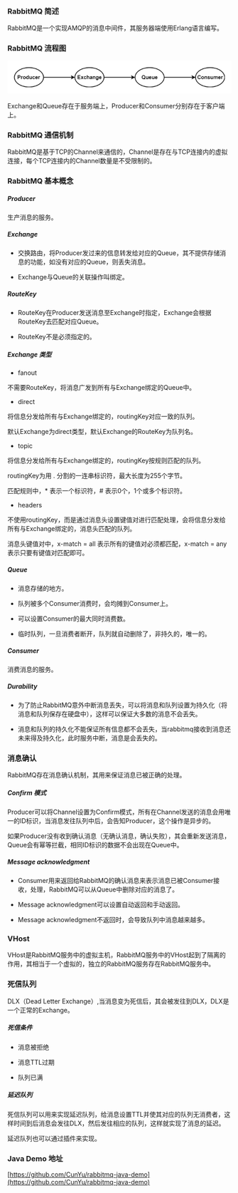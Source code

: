 ### RabbitMQ 简述

RabbitMQ是一个实现AMQP的消息中间件，其服务器端使用Erlang语言编写。

### RabbitMQ 流程图

<img src="./框架工具/RabbitMQ/image/RabbitMQ流程图.png" alt="RabbitMQ流程图"/>

Exchange和Queue存在于服务端上，Producer和Consumer分别存在于客户端上。

### RabbitMQ 通信机制

RabbitMQ是基于TCP的Channel来通信的，Channel是存在与TCP连接内的虚拟连接，每个TCP连接内的Channel数量是不受限制的。

### RabbitMQ 基本概念

##### Producer

生产消息的服务。

##### Exchange

* 交换路由，将Producer发过来的信息转发给对应的Queue，其不提供存储消息的功能，如没有对应的Queue，则丢失消息。

* Exchange与Queue的关联操作叫绑定。

##### RouteKey

* RouteKey在Producer发送消息至Exchange时指定，Exchange会根据RouteKey去匹配对应Queue。

* RouteKey不是必须指定的。

##### Exchange 类型

* fanout

不需要RouteKey，将消息广发到所有与Exchange绑定的Queue中。

* direct

将信息分发给所有与Exchange绑定的，routingKey对应一致的队列。

默认Exchange为direct类型，默认Exchange的RouteKey为队列名。

* topic

将信息分发给所有与Exchange绑定的，routingKey按规则匹配的队列。

routingKey为用 . 分割的一连串标识符，最大长度为255个字节。

匹配规则中，\* 表示一个标识符，# 表示0个，1个或多个标识符。

* headers

不使用routingKey，而是通过消息头设置键值对进行匹配处理，会将信息分发给所有与Exchange绑定的，消息头匹配的队列。

消息头键值对中，x-match = all 表示所有的键值对必须都匹配，x-match = any 表示只要有键值对匹配即可。

##### Queue

* 消息存储的地方。

* 队列被多个Consumer消费时，会均摊到Consumer上。

* 可以设置Consumer的最大同时消费数。

* 临时队列，一旦消费者断开，队列就自动删除了，非持久的，唯一的。

##### Consumer

消费消息的服务。

##### Durability

* 为了防止RabbitMQ意外中断消息丢失，可以将消息和队列设置为持久化（将消息和队列保存在硬盘中），这样可以保证大多数的消息不会丢失。

* 消息和队列的持久化不能保证所有信息都不会丢失，当rabbitmq接收到消息还未来得及持久化，此时服务中断，消息是会丢失的。

### 消息确认

RabbitMQ存在消息确认机制，其用来保证消息已被正确的处理。

##### Confirm 模式

Producer可以将Channel设置为Confirm模式，所有在Channel发送的消息会用唯一的ID标识，当消息发往队列中后，会告知Producer，这个操作是异步的。

如果Producer没有收到确认消息（无确认消息，确认失败），其会重新发送消息，Queue会有幂等拦截，相同ID标识的数据不会出现在Queue中。

##### Message acknowledgment

* Consumer用来返回给RabbitMQ的确认消息来表示消息已被Consumer接收，处理，RabbitMQ可以从Queue中删除对应的消息了。

* Message acknowledgment可以设置自动返回和手动返回。

* Message acknowledgment不返回时，会导致队列中消息越来越多。

### VHost

VHost是RabbitMQ服务中的虚拟主机，RabbitMQ服务中的VHost起到了隔离的作用，其相当于一个虚拟的，独立的RabbitMQ服务存在RabbitMQ服务中。

### 死信队列

DLX（Dead Letter Exchange）,当消息变为死信后，其会被发往到DLX，DLX是一个正常的Exchange。

##### 死信条件

* 消息被拒绝

* 消息TTL过期

* 队列已满

##### 延迟队列

死信队列可以用来实现延迟队列，给消息设置TTL并使其对应的队列无消费者，这样时间到后消息会发往DLX，然后发往相应的队列，这样就实现了消息的延迟。

延迟队列也可以通过插件来实现。

### Java Demo 地址

[https://github.com/CunYu/rabbitmq-java-demo](https://github.com/CunYu/rabbitmq-java-demo)